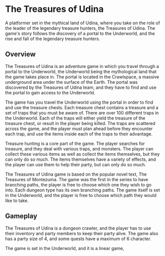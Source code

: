 # The Treasures of Udina

A platformer set in the mythical land of Udina, where you take on the role of the leader of the legendary treasure hunters, the Treasures of Udina. The game's story follows the discovery of a portal to the Underworld, and the rise and fall of the legendary treasure hunters.

## Overview

The Treasures of Udina is an adventure game in which you travel through a portal to the Underworld, the Underworld being the mythological land that the game takes place in. The portal is located in the Crawlspace, a massive underground area under the surface of the Earth. The portal was discovered by the Treasures of Udina team, and they have to find and use the portal to gain access to the Underworld.

The game has you travel the Underworld using the portal in order to find and use the treasure chests. Each treasure chest contains a treasure and a set of traps that you must be aware of. There are over 100 different traps in the Underworld. Each of the traps will either yield the treasure of the treasure chest, or result in the player being killed. The traps are scattered across the game, and the player must plan ahead before they encounter each trap, and use the items inside each of the traps to their advantage.

Treasure hunting is a core part of the game. The player searches for treasure, and they deal with various traps, and monsters. The player can collect these various items as well as collect the items themselves, but they can only do so much. The items themselves have a variety of effects, and the player can use them to help their party, but can only do so much.

The Treasures of Udina game is based on the popular novel text, The Treasures of Montezuma. The game was the first in the series to have branching paths, the player is free to choose which one they wish to go into. Each dungeon type has its own branching paths. The game itself is set in the Underworld, and the player is free to choose which path they would like to take.

## Gameplay

The Treasures of Udina is a dungeon crawler, and the player has to use their inventory and party members to keep their party alive. The game also has a party size of 4, and some quests have a maximum of 6 character.

The game is set in the Underworld, and it is a linear game,
